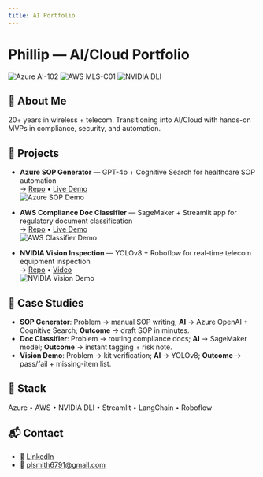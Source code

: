 ```yaml
---
title: AI Portfolio
---
```


# Phillip — AI/Cloud Portfolio

![Azure AI-102](https://img.shields.io/badge/Azure-AI--102-blue)
![AWS MLS-C01](https://img.shields.io/badge/AWS-MLS--C01-orange)
![NVIDIA DLI](https://img.shields.io/badge/NVIDIA-DLI-brightgreen)

## 👋 About Me
20+ years in wireless + telecom. Transitioning into AI/Cloud with hands-on MVPs in compliance, security, and automation.

## 🚀 Projects
- **Azure SOP Generator** — GPT-4o + Cognitive Search for healthcare SOP automation  
  → [Repo](https://github.com/milewire/clinical-compliance-ai) • [Live Demo](#)  
  ![Azure SOP Demo](assets/sop-demo.png)

- **AWS Compliance Doc Classifier** — SageMaker + Streamlit app for regulatory document classification  
  → [Repo](https://github.com/milewire/rag-compliance-agent) • [Live Demo](#)  
  ![AWS Classifier Demo](assets/classifier-demo.png)

- **NVIDIA Vision Inspection** — YOLOv8 + Roboflow for real-time telecom equipment inspection  
  → [Repo](https://github.com/milewire/demo-medkit-inspection) • [Video](#)  
  ![NVIDIA Vision Demo](assets/vision-demo.png)
  
## 📜 Case Studies
- **SOP Generator**: Problem → manual SOP writing; **AI** → Azure OpenAI + Cognitive Search; **Outcome** → draft SOP in minutes.
- **Doc Classifier**: Problem → routing compliance docs; **AI** → SageMaker model; **Outcome** → instant tagging + risk note.
- **Vision Demo**: Problem → kit verification; **AI** → YOLOv8; **Outcome** → pass/fail + missing-item list.

## 🧰 Stack
Azure • AWS • NVIDIA DLI • Streamlit • LangChain • Roboflow

## 📬 Contact
- 💼 [LinkedIn](https://linkedin.com/in/phillip-l-smith)  
- 📧 plsmith6791@gmail.com
